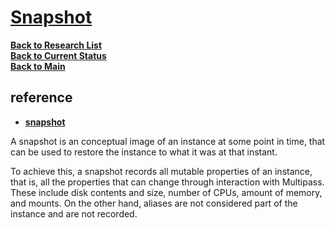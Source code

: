 # **[Snapshot](https://canonical.com/multipass/docs/snapshot)**

**[Back to Research List](../../../research_list.md)**\
**[Back to Current Status](../../../../development/status/weekly/current_status.md)**\
**[Back to Main](../../../../README.md)**

## reference

- **[snapshot](https://discourse.ubuntu.com/t/multipass-snapshot-command/39755)**

A snapshot is an conceptual image of an instance at some point in time, that can be used to restore the instance to what it was at that instant.

To achieve this, a snapshot records all mutable properties of an instance, that is, all the properties that can change through interaction with Multipass. These include disk contents and size, number of CPUs, amount of memory, and mounts. On the other hand, aliases are not considered part of the instance and are not recorded.